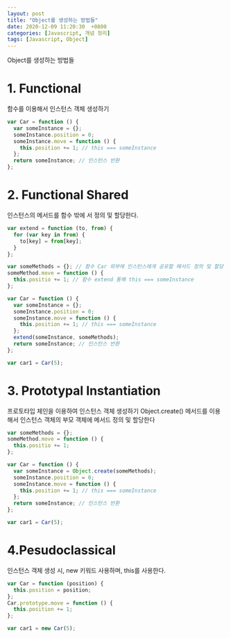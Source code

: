 ```yaml
---
layout: post
title: "Object를 생성하는 방법들"
date: 2020-12-09 11:20:30  +0800
categories: [Javascript, 개념 정리]
tags: [Javascript, Object]
---
```


Object를 생성하는 방법들

# **1. Functional**

함수를 이용해서 인스턴스 객체 생성하기

```js
var Car = function () {
  var someInstance = {};
  someInstance.position = 0;
  someInstance.move = function () {
    this.position += 1; // this === someInstance
  };
  return someInstance; // 인스턴스 반환
};
```

# **2. Functional Shared**

인스턴스의 메서드를 함수 밖에 서 정의 및 할당한다.

```js
var extend = function (to, from) {
  for (var key in from) {
    to[key] = from[key];
  }
};

var someMethods = {}; // 함수 Car 외부에 인스턴스에게 공유할 메서드 정의 및 할당
someMethod.move = function () {
  this.positio += 1; // 함수 extend 통해 this === someInstance
};

var Car = function () {
  var someInstance = {};
  someInstance.position = 0;
  someInstance.move = function () {
    this.position += 1; // this === someInstance
  };
  extend(someInstance, someMethods);
  return someInstance; // 인스턴스 반환
};

var car1 = Car(5);
```

# **3. Prototypal Instantiation**

프로토타입 체인을 이용하여 인스턴스 객체 생성하기
Object.create() 메서드를 이용해서 인스턴스 객체의 부모 객체에 메서드 정의 및 할당한다

```js
var someMethods = {};
someMethod.move = function () {
  this.positio += 1;
};

var Car = function () {
  var someInstance = Object.create(someMethods);
  someInstance.position = 0;
  someInstance.move = function () {
    this.position += 1; // this === someInstance
  };
  return someInstance; // 인스턴스 반환
};

var car1 = Car(5);
```

# **4.Pesudoclassical**

인스턴스 객체 생성 시, new 키워드 사용하며, this를 사용한다.

```js
var Car = function (position) {
  this.position = position;
};
Car.prototype.move = function () {
  this.position += 1;
};

var car1 = new Car(5);
```

